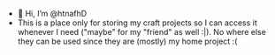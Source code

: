 - 👋 Hi, I’m @htnafhD
- This is a place only for storing my craft projects so I can access it whenever I need ("maybe" for my "friend" as well :|). No where else they can be used since they are (mostly) my home project :( 
<!---
htnafhD/htnafhD is a ✨ special ✨ repository because its `README.md` (this file) appears on your GitHub profile.
You can click the Preview link to take a look at your changes.
--->
